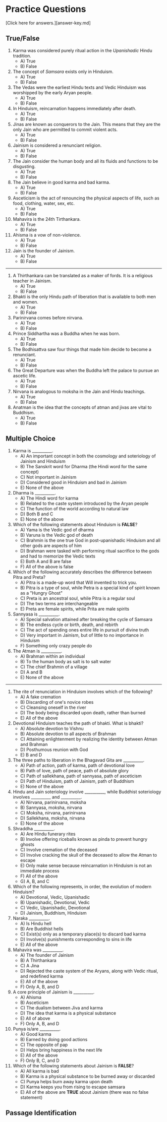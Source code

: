 # Practice Questions

[Click here for answers.][answer-key.md]

## True/False

1. Karma was considered purely ritual action in the *Upanishadic* Hindu tradition.
    - A) True
    - B) False
1. The concept of *Samsara* exists only in Hinduism.
    - A) True
    - B) False
1. The Vedas were the earliest Hindu texts and Vedic Hinduism was worshipped by the early Aryan people.
    - A) True
    - B) False
1. In Hinduism, reincarnation happens immediately after death.
    - A) True
    - B) False
1. Jinas are known as conquerors to the Jain. This means that they are the only Jain who are permitted to commit violent acts.
    - A) True
    - B) False
1. Jainism is considered a renunciant religion.
    - A) True
    - B) False
1. The Jain consider the human body and all its fluids and functions to be disgusting.
    - A) True
    - B) False
1. The Jain believe in good karma and bad karma.
    - A) True
    - B) False
1. Asceticism is the act of renouncing the physical aspects of life, such as food, clothing, water, sex, etc.
    - A) True
    - B) False
1. Mahavira is the 24th Tirthankara.
    - A) True
    - B) False
1. Ahisma is a vow of non-violence.
    - A) True
    - B) False
1. Jain is the founder of Jainism.
    - A) True
    - B) False

---

1. A Thirthankara can be translated as a maker of fords. It is a religious teacher in Jainism.
    - A) True
    - B) False
1. Bhakti is the only Hindu path of liberation that is available to both men and women.
    - A) True
    - B) False
1. Parinirvana comes before nirvana.
    - A) True
    - B) False
1. Prince Siddhartha was a Buddha when he was born.
    - A) True
    - B) False
1. The Bodhisattva saw four things that made him decide to become a renunciant.
    - A) True
    - B) False
1. The Great Departure was when the Buddha left the palace to pursue an ascetic life.
    - A) True
    - B) False
1. Nirvana is analogous to moksha in the Jain and Hindu teachings.
    - A) True
    - B) False
1. Anatman is the idea that the concepts of atman and jivas are vital to Buddhism.
    - A) True
    - B) False








## Multiple Choice

1. Karma is \_\_\_\_\_\_\_\_\_\_.
    - A) An important concept in both the cosmology and soteriology of Jainism and Hinduism
    - B) The Sanskrit word for Dharma (the Hindi word for the same concept)
    - C) Not important in Jainism
    - D) Considered good in Hinduism and bad in Jainism
    - E) None of the above
1. Dharma is \_\_\_\_\_\_\_\_\_\_.
    - A) The Hindi word for karma
    - B) Related to the caste system introduced by the Aryan people
    - C) The function of the world according to natural law
    - D) Both B and C
    - E) None of the above
1. Which of the following statements about Hinduism is **FALSE**?
    - A) Yama is the Vedic god of dharma
    - B) Varuna is the Vedic god of death
    - C) Brahmin is the one true God in post-upanishadic Hinduism and all other gods are aspects of him
    - D) Brahman were tasked with performing ritual sacrifice to the gods and had to memorize the Vedic texts
    - E) Both A and B are false
    - F) All of the above is false
1. Which of the following accurately describes the difference between Pitra and Preta?
    - A) Pitra is a made-up word that Will invented to trick you.
    - B) Pitra is a type of soul, while Petra is a special kind of spirit known as a "Hungry Ghost"
    - C) Preta is an ancestral soul, while Pitra is a regular soul
    - D) The two terms are interchangeable
    - E) Preta are female spirits, while Prita are male spirits
1. Sannyasa is \_\_\_\_\_\_\_\_\_\_.
    - A) Special salvation attained after breaking the cycle of Samsara
    - B) The endless cycle or birth, death, and rebirth
    - C) The act of spending ones entire life in pursuit of divine truth
    - D) Very important in Jainism, but of little to no importance in Hinduism
    - F) Something only crazy people do
1. The Atman is \_\_\_\_\_\_\_\_\_\_.
    - A) Brahman within an individual
    - B) To the human body as salt is to salt water
    - C) The chief Brahmin of a village
    - D) A and B
    - E) None of the above

---

1. The rite of renunciation in Hinduism involves which of the following?
    - A) A fake cremation
    - B) Discarding of one's novice robes
    - C) Cleansing oneself in the river
    - D) The body being discarded upon death, rather than burned
    - E) All of the above
1. Devotional Hinduism teaches the path of bhakti. What is bhakti?
    - A) Absolute devotion to Vishnu
    - B) Absolute devotion to all aspects of Brahman
    - C) Attaining enlightenment by realizing the identity between Atman and Brahman
    - D) Posthumous reunion with God
    - E) B and D
1. The three paths to liberation in the Bhagavad Gita are \_\_\_\_\_\_\_\_\_\_.
    - A) Path of action, path of karma, path of devotional love
    - B) Path of love, path of peace, path of absolute glory
    - C) Path of sallekhana, path of sannyasa, path of asceticism
    - D) Path of Hinduism, path of Jainism, path of Buddhism
    - E) None of the above
1. Hindu and Jain soteriology involve \_\_\_\_\_\_\_\_\_\_, while Buddhist soteriology involves \_\_\_\_\_\_\_\_\_\_ and \_\_\_\_\_\_\_\_\_\_.
    - A) Nirvana, parinirvana, moksha
    - B) Sannyasa, moksha, nirvana
    - C) Moksha, nirvana, parinirvana
    - D) Sallekhana, moksha, nirvana
    - E) None of the above
1. Shraddha \_\_\_\_\_\_\_\_\_\_.
    - A) Are Hindu funerary rites
    - B) Involve offering riceballs known as pinda to prevent hungry ghosts
    - C) Involve cremation of the deceased
    - D) Involve cracking the skull of the deceased to allow the Atman to escape
    - E) Only make sense because reincarnation in Hinduism is not an immediate process
    - F) All of the above
    - G) A, B, and C
1. Which of the following represents, in order, the evolution of modern Hinduism?
    - A) Devotional, Vedic, Upanishadic
    - B) Upanishadic, Devotional, Vedic
    - C) Vedic, Upanishadic, Devotional
    - D) Jainism, Buddhism, Hinduism
1. Naraka \_\_\_\_\_\_\_\_\_\_.
    - A) Is Hindu hell
    - B) Are Buddhist hells
    - C) Exist(s) only as a temporary place(s) to discard bad karma
    - D) Involve(s) punishments corresponding to sins in life
    - E) All of the above
1. Mahavira was \_\_\_\_\_\_\_\_\_\_.
    - A) The founder of Jainism
    - B) A Thirthankara
    - C) A Jina
    - D) Rejected the caste system of the Aryans, along with Vedic ritual, and redefined karma
    - E) All of the above
    - F) Only A, B, and D
1. A core principle of Jainism is \_\_\_\_\_\_\_\_\_\_.
    - A) Ahisma
    - B) Asceticism
    - C) The dualism between Jiva and karma
    - D) The idea that karma is a physical substance
    - E) All of above
    - F) Only A, B, and D
1. Punya is/are \_\_\_\_\_\_\_\_\_\_.
    - A) Good karma
    - B) Earned by doing good actions
    - C) The opposite of pap
    - D) Helps bring happiness in the next life
    - E) All of the above
    - F) Only B, C, and D
1. Which of the following statements about Jainism is **FALSE**?
    - A) All karma is bad
    - B) Karma is a physical substance to be burned away or discarded
    - C) Punya helps burn away karma upon death
    - D) Karma keeps you from rising to escape samsara
    - E) All of the above are **TRUE** about Jainism (there was no false statement)





## Passage Identification
